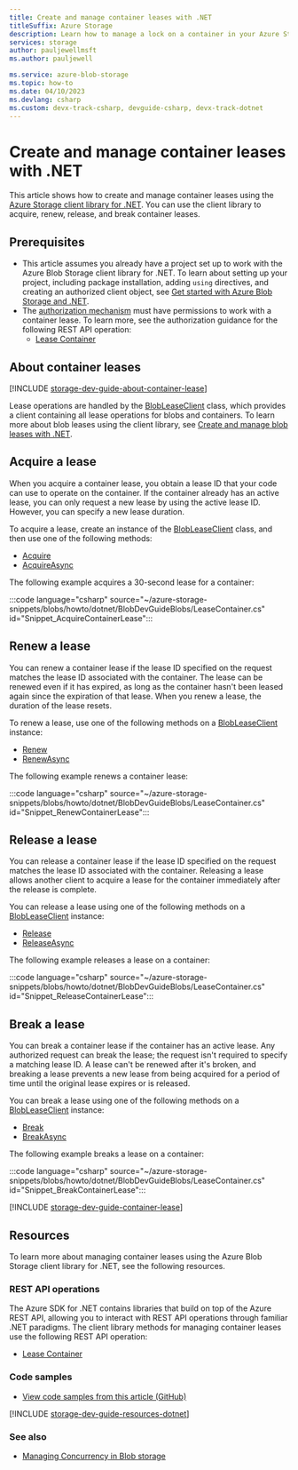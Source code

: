 ```yaml
---
title: Create and manage container leases with .NET
titleSuffix: Azure Storage 
description: Learn how to manage a lock on a container in your Azure Storage account using the .NET client library.
services: storage
author: pauljewellmsft
ms.author: pauljewell

ms.service: azure-blob-storage
ms.topic: how-to
ms.date: 04/10/2023
ms.devlang: csharp
ms.custom: devx-track-csharp, devguide-csharp, devx-track-dotnet
---
```


# Create and manage container leases with .NET

This article shows how to create and manage container leases using the [Azure Storage client library for .NET](/dotnet/api/overview/azure/storage). You can use the client library to acquire, renew, release, and break container leases.

## Prerequisites

- This article assumes you already have a project set up to work with the Azure Blob Storage client library for .NET. To learn about setting up your project, including package installation, adding `using` directives, and creating an authorized client object, see [Get started with Azure Blob Storage and .NET](storage-blob-dotnet-get-started.md).
- The [authorization mechanism](../common/authorize-data-access.md) must have permissions to work with a container lease. To learn more, see the authorization guidance for the following REST API operation:
    - [Lease Container](/rest/api/storageservices/lease-container#authorization)

## About container leases

[!INCLUDE [storage-dev-guide-about-container-lease](../../../includes/storage-dev-guides/storage-dev-guide-about-container-lease.md)]

Lease operations are handled by the [BlobLeaseClient](/dotnet/api/azure.storage.blobs.specialized.blobleaseclient) class, which provides a client containing all lease operations for blobs and containers. To learn more about blob leases using the client library, see [Create and manage blob leases with .NET](storage-blob-lease.md).

## Acquire a lease

When you acquire a container lease, you obtain a lease ID that your code can use to operate on the container. If the container already has an active lease, you can only request a new lease by using the active lease ID. However, you can specify a new lease duration.

To acquire a lease, create an instance of the [BlobLeaseClient](/dotnet/api/azure.storage.blobs.specialized.blobleaseclient) class, and then use one of the following methods:

- [Acquire](/dotnet/api/azure.storage.blobs.specialized.blobleaseclient.acquire)
- [AcquireAsync](/dotnet/api/azure.storage.blobs.specialized.blobleaseclient.acquireasync)

The following example acquires a 30-second lease for a container:

:::code language="csharp" source="~/azure-storage-snippets/blobs/howto/dotnet/BlobDevGuideBlobs/LeaseContainer.cs" id="Snippet_AcquireContainerLease":::

## Renew a lease

You can renew a container lease if the lease ID specified on the request matches the lease ID associated with the container. The lease can be renewed even if it has expired, as long as the container hasn't been leased again since the expiration of that lease. When you renew a lease, the duration of the lease resets.

To renew a lease, use one of the following methods on a [BlobLeaseClient](/dotnet/api/azure.storage.blobs.specialized.blobleaseclient) instance:

- [Renew](/dotnet/api/azure.storage.blobs.specialized.blobleaseclient.renew)
- [RenewAsync](/dotnet/api/azure.storage.blobs.specialized.blobleaseclient.renewasync)

The following example renews a container lease:

:::code language="csharp" source="~/azure-storage-snippets/blobs/howto/dotnet/BlobDevGuideBlobs/LeaseContainer.cs" id="Snippet_RenewContainerLease":::

## Release a lease

You can release a container lease if the lease ID specified on the request matches the lease ID associated with the container. Releasing a lease allows another client to acquire a lease for the container immediately after the release is complete.

You can release a lease using one of the following methods on a [BlobLeaseClient](/dotnet/api/azure.storage.blobs.specialized.blobleaseclient) instance:

- [Release](/dotnet/api/azure.storage.blobs.specialized.blobleaseclient.release)
- [ReleaseAsync](/dotnet/api/azure.storage.blobs.specialized.blobleaseclient.releaseasync)

The following example releases a lease on a container:

:::code language="csharp" source="~/azure-storage-snippets/blobs/howto/dotnet/BlobDevGuideBlobs/LeaseContainer.cs" id="Snippet_ReleaseContainerLease":::

## Break a lease

You can break a container lease if the container has an active lease. Any authorized request can break the lease; the request isn't required to specify a matching lease ID. A lease can't be renewed after it's broken, and breaking a lease prevents a new lease from being acquired for a period of time until the original lease expires or is released.

You can break a lease using one of the following methods on a [BlobLeaseClient](/dotnet/api/azure.storage.blobs.specialized.blobleaseclient) instance:

- [Break](/dotnet/api/azure.storage.blobs.specialized.blobleaseclient.break)
- [BreakAsync](/dotnet/api/azure.storage.blobs.specialized.blobleaseclient.breakasync)

The following example breaks a lease on a container:

:::code language="csharp" source="~/azure-storage-snippets/blobs/howto/dotnet/BlobDevGuideBlobs/LeaseContainer.cs" id="Snippet_BreakContainerLease":::

[!INCLUDE [storage-dev-guide-container-lease](../../../includes/storage-dev-guides/storage-dev-guide-container-lease.md)]

## Resources

To learn more about managing container leases using the Azure Blob Storage client library for .NET, see the following resources.

### REST API operations

The Azure SDK for .NET contains libraries that build on top of the Azure REST API, allowing you to interact with REST API operations through familiar .NET paradigms. The client library methods for managing container leases use the following REST API operation:

- [Lease Container](/rest/api/storageservices/lease-container)

### Code samples

- [View code samples from this article (GitHub)](https://github.com/Azure-Samples/AzureStorageSnippets/blob/master/blobs/howto/dotnet/BlobDevGuideBlobs/LeaseContainer.cs)

[!INCLUDE [storage-dev-guide-resources-dotnet](../../../includes/storage-dev-guides/storage-dev-guide-resources-dotnet.md)]

### See also

- [Managing Concurrency in Blob storage](concurrency-manage.md)
